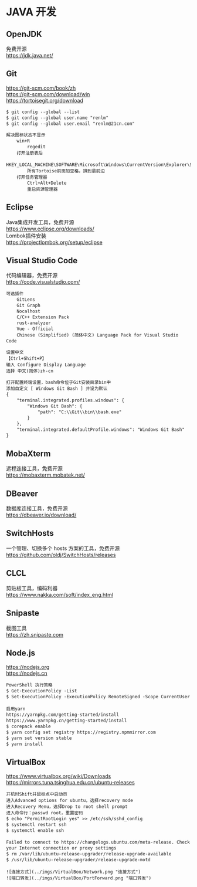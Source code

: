 # JAVA 开发

## OpenJDK
免费开源  
<a href="https://jdk.java.net/" target="_blank">https://<span></span>jdk.java.net/</a>  

## Git
<a href="https://git-scm.com/book/zh" target="_blank">https://<span></span>git-scm.com/book/zh</a>  
<a href="https://git-scm.com/download/win" target="_blank">https://<span></span>git-scm.com/download/win</a>  
<a href="https://tortoisegit.org/download" target="_blank">https://<span></span>tortoisegit.org/download</a>  

```
$ git config --global --list
$ git config --global user.name "renlm"
$ git config --global user.email "renlm@21cn.com"
```

```
解决图标状态不显示
    win+R  
        regedit
    打开注册表后
        HKEY_LOCAL_MACHINE\SOFTWARE\Microsoft\Windows\CurrentVersion\Explorer\ShellIconOverlayIdentifiers
        所有Tortoise前面加空格，排到最前边
    打开任务管理器
        Ctrl+Alt+Delete
        重启资源管理器
```

## Eclipse
Java集成开发工具，免费开源  
<a href="https://www.eclipse.org/downloads/" target="_blank">https://<span></span>www.eclipse.org/downloads/</a>  
Lombok插件安装  
<a href="https://projectlombok.org/setup/eclipse" target="_blank">https://<span></span>projectlombok.org/setup/eclipse</a>  

## Visual Studio Code
代码编辑器，免费开源  
<a href="https://code.visualstudio.com/" target="_blank">https://<span></span>code.visualstudio.com/</a>  

```
可选插件
	GitLens
    Git Graph
    Nocalhost
    C/C++ Extension Pack
    rust-analyzer
    Vue - Official
    Chinese (Simplified) (简体中文) Language Pack for Visual Studio Code
```

```
设置中文
【Ctrl+Shift+P】
输入 Configure Display Language
选择 中文(简体)zh-cn
```

```
打开配置终端设置，bash命令位于Git安装目录bin中
添加自定义 [ Windows Git Bash ] 并设为默认
{
    "terminal.integrated.profiles.windows": {
        "Windows Git Bash": {
            "path": "C:\\Git\\bin\\bash.exe"
        }
    },
    "terminal.integrated.defaultProfile.windows": "Windows Git Bash"
}
```

## MobaXterm
远程连接工具，免费开源  
<a href="https://mobaxterm.mobatek.net/" target="_blank">https://<span></span>mobaxterm.mobatek.net/</a>  

## DBeaver
数据库连接工具，免费开源  
<a href="https://dbeaver.io/download/" target="_blank">https://<span></span>dbeaver.io/download/</a>  

## SwitchHosts
一个管理、切换多个 hosts 方案的工具，免费开源  
<a href="https://github.com/oldj/SwitchHosts/releases" target="_blank">https://<span></span>github.com/oldj/SwitchHosts/releases</a>  

## CLCL
剪贴板工具，编码利器  
<a href="https://www.nakka.com/soft/index_eng.html" target="_blank">https://<span></span>www.nakka.com/soft/index_eng.html</a>  

## Snipaste  
截图工具  
<a href="https://zh.snipaste.com" target="_blank">https://<span></span>zh.snipaste.com</a>  

## Node.js
<a href="https://nodejs.org" target="_blank">https://<span></span>nodejs.org</a>  
<a href="https://nodejs.cn" target="_blank">https://<span></span>nodejs.cn</a>  

```
PowerShell 执行策略
$ Get-ExecutionPolicy -List
$ Set-ExecutionPolicy -ExecutionPolicy RemoteSigned -Scope CurrentUser

启用yarn 
https://yarnpkg.com/getting-started/install
https://www.yarnpkg.cn/getting-started/install
$ corepack enable
$ yarn config set registry https://registry.npmmirror.com
$ yarn set version stable
$ yarn install
```

## VirtualBox
<a href="https://www.virtualbox.org/wiki/Downloads" target="_blank">https://<span></span>www.virtualbox.org/wiki/Downloads</a>  
<a href="https://mirrors.tuna.tsinghua.edu.cn/ubuntu-releases" target="_blank">https://<span></span>mirrors.tuna.tsinghua.edu.cn/ubuntu-releases</a>  
	
	开机时Shift并鼠标点中启动页
	进入Advanced options for ubuntu，选择recovery mode
	进入Recovery Menu，选择Drop to root shell prompt
	进入命令行：passwd root，重置密码
	$ echo "PermitRootLogin yes" >> /etc/ssh/sshd_config
	$ systemctl restart ssh
	$ systemctl enable ssh
	
	Failed to connect to https://changelogs.ubuntu.com/meta-release. Check your Internet connection or proxy settings
	$ rm /var/lib/ubuntu-release-upgrader/release-upgrade-available
	$ /usr/lib/ubuntu-release-upgrader/release-upgrade-motd
	
	![连接方式](../imgs/VirtualBox/Network.png "连接方式")
	![端口转发](../imgs/VirtualBox/PortForward.png "端口转发")
